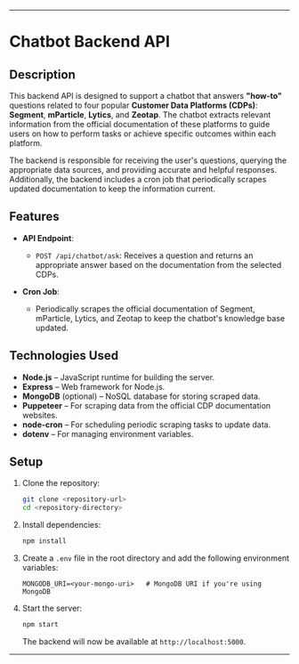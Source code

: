
---

# Chatbot Backend API

## Description

This backend API is designed to support a chatbot that answers **"how-to"** questions related to four popular **Customer Data Platforms (CDPs)**: **Segment**, **mParticle**, **Lytics**, and **Zeotap**. The chatbot extracts relevant information from the official documentation of these platforms to guide users on how to perform tasks or achieve specific outcomes within each platform.

The backend is responsible for receiving the user's questions, querying the appropriate data sources, and providing accurate and helpful responses. Additionally, the backend includes a cron job that periodically scrapes updated documentation to keep the information current.

## Features

- **API Endpoint**: 
  - `POST /api/chatbot/ask`: Receives a question and returns an appropriate answer based on the documentation from the selected CDPs.
  
- **Cron Job**: 
  - Periodically scrapes the official documentation of Segment, mParticle, Lytics, and Zeotap to keep the chatbot's knowledge base updated.

## Technologies Used

- **Node.js** – JavaScript runtime for building the server.
- **Express** – Web framework for Node.js.
- **MongoDB** (optional) – NoSQL database for storing scraped data.
- **Puppeteer** – For scraping data from the official CDP documentation websites.
- **node-cron** – For scheduling periodic scraping tasks to update data.
- **dotenv** – For managing environment variables.

## Setup

1. Clone the repository:
   ```bash
   git clone <repository-url>
   cd <repository-directory>
   ```

2. Install dependencies:
   ```bash
   npm install
   ```

3. Create a `.env` file in the root directory and add the following environment variables:
   ```env
   MONGODB_URI=<your-mongo-uri>   # MongoDB URI if you're using MongoDB
   ```

4. Start the server:
   ```bash
   npm start
   ```
   The backend will now be available at `http://localhost:5000`.

---
